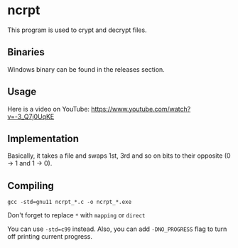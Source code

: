 # ncrpt

This program is used to crypt and decrypt files.

## Binaries

Windows binary can be found in the releases section.

## Usage

Here is a video on YouTube: https://www.youtube.com/watch?v=-3_Q7j0UqKE

## Implementation

Basically, it takes a file and swaps 1st, 3rd and so on bits to their opposite (0 -> 1 and 1 -> 0).

## Compiling

`gcc -std=gnu11 ncrpt_*.c -o ncrpt_*.exe`

Don't forget to replace `*` with `mapping` or `direct`

You can use `-std=c99` instead. Also, you can add `-DNO_PROGRESS` flag to turn off printing 
current progress. 
